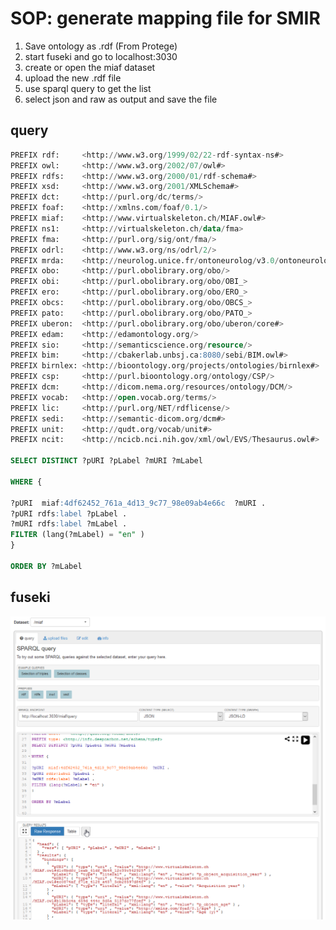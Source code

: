 # SOP: generate mapping file for SMIR

1. Save ontology as .rdf (From Protege)
2. start fuseki and go to localhost:3030
3. create or open the miaf dataset
4. upload the new .rdf file
5. use sparql query to get the list
6. select json and raw as output and save the file


## query

```sql
PREFIX rdf:     <http://www.w3.org/1999/02/22-rdf-syntax-ns#>
PREFIX owl:     <http://www.w3.org/2002/07/owl#>
PREFIX rdfs:    <http://www.w3.org/2000/01/rdf-schema#>
PREFIX xsd:     <http://www.w3.org/2001/XMLSchema#>
PREFIX dct:     <http://purl.org/dc/terms/>
PREFIX foaf:    <http://xmlns.com/foaf/0.1/>
PREFIX miaf:    <http://www.virtualskeleton.ch/MIAF.owl#>
PREFIX ns1:     <http://virtualskeleton.ch/data/fma>
PREFIX fma:     <http://purl.org/sig/ont/fma/>
PREFIX odrl:    <http://www.w3.org/ns/odrl/2/>
PREFIX mrda:    <http://neurolog.unice.fr/ontoneurolog/v3.0/ontoneurolog-mr-dataset-acquisition.owl#>
PREFIX obo:     <http://purl.obolibrary.org/obo/>
PREFIX obi:     <http://purl.obolibrary.org/obo/OBI_>
PREFIX ero:     <http://purl.obolibrary.org/obo/ERO_>
PREFIX obcs:    <http://purl.obolibrary.org/obo/OBCS_>
PREFIX pato:    <http://purl.obolibrary.org/obo/PATO_>
PREFIX uberon:  <http://purl.obolibrary.org/obo/uberon/core#>
PREFIX edam:    <http://edamontology.org/>
PREFIX sio:     <http://semanticscience.org/resource/>
PREFIX bim:     <http://cbakerlab.unbsj.ca:8080/sebi/BIM.owl#>
PREFIX birnlex: <http://bioontology.org/projects/ontologies/birnlex#>
PREFIX csp:     <http://purl.bioontology.org/ontology/CSP/>
PREFIX dcm:     <http://dicom.nema.org/resources/ontology/DCM/>
PREFIX vocab:   <http://open.vocab.org/terms/>
PREFIX lic:     <http://purl.org/NET/rdflicense/>
PREFIX sedi:    <http://semantic-dicom.org/dcm#>
PREFIX unit:    <http://qudt.org/vocab/unit#>
PREFIX ncit:    <http://ncicb.nci.nih.gov/xml/owl/EVS/Thesaurus.owl#>

SELECT DISTINCT ?pURI ?pLabel ?mURI ?mLabel

WHERE {

?pURI  miaf:4df62452_761a_4d13_9c77_98e09ab4e66c  ?mURI .
?pURI rdfs:label ?pLabel .
?mURI rdfs:label ?mLabel .
FILTER (lang(?mLabel) = "en" )
}

ORDER BY ?mLabel
```

## fuseki

![fuseiki](assets/fuseki.png)
